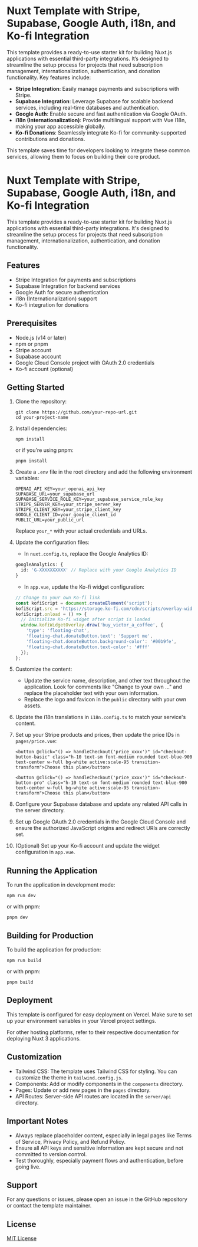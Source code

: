 # Nuxt Template with Stripe, Supabase, Google Auth, i18n, and Ko-fi Integration

This template provides a ready-to-use starter kit for building Nuxt.js applications with essential third-party integrations. It’s designed to streamline the setup process for projects that need subscription management, internationalization, authentication, and donation functionality. Key features include:

- **Stripe Integration**: Easily manage payments and subscriptions with Stripe.
- **Supabase Integration**: Leverage Supabase for scalable backend services, including real-time databases and authentication.
- **Google Auth**: Enable secure and fast authentication via Google OAuth.
- **i18n (Internationalization)**: Provide multilingual support with Vue I18n, making your app accessible globally.
- **Ko-fi Donations**: Seamlessly integrate Ko-fi for community-supported contributions and donations.

This template saves time for developers looking to integrate these common services, allowing them to focus on building their core product.



# Nuxt Template with Stripe, Supabase, Google Auth, i18n, and Ko-fi Integration

This template provides a ready-to-use starter kit for building Nuxt.js applications with essential third-party integrations. It's designed to streamline the setup process for projects that need subscription management, internationalization, authentication, and donation functionality.

## Features

- Stripe Integration for payments and subscriptions
- Supabase Integration for backend services
- Google Auth for secure authentication
- i18n (Internationalization) support
- Ko-fi integration for donations

## Prerequisites

- Node.js (v14 or later)
- npm or pnpm
- Stripe account
- Supabase account
- Google Cloud Console project with OAuth 2.0 credentials
- Ko-fi account (optional)

## Getting Started

1. Clone the repository:
   ```
   git clone https://github.com/your-repo-url.git
   cd your-project-name
   ```

2. Install dependencies:
   ```
   npm install
   ```
   or if you're using pnpm:
   ```
   pnpm install
   ```

3. Create a `.env` file in the root directory and add the following environment variables:

   ```
   OPENAI_API_KEY=your_openai_api_key
   SUPABASE_URL=your_supabase_url
   SUPABASE_SERVICE_ROLE_KEY=your_supabase_service_role_key
   STRIPE_SERVER_KEY=your_stripe_server_key
   STRIPE_CLIENT_KEY=your_stripe_client_key
   GOOGLE_CLIENT_ID=your_google_client_id
   PUBLIC_URL=your_public_url
   ```

   Replace `your_*` with your actual credentials and URLs.

4. Update the configuration files:

   - In `nuxt.config.ts`, replace the Google Analytics ID:
   
   ```typescript
   googleAnalytics: {
     id: 'G-XXXXXXXXXX' // Replace with your Google Analytics ID
   }
   ```

   - In `app.vue`, update the Ko-fi widget configuration:
   
   ```typescript
   // Change to your own Ko-fi link
   const kofiScript = document.createElement('script');
   kofiScript.src = 'https://storage.ko-fi.com/cdn/scripts/overlay-widget.js';
   kofiScript.onload = () => {
     // Initialize Ko-fi widget after script is loaded
     window.kofiWidgetOverlay.draw('buy_victor_a_coffee', {
       'type': 'floating-chat',
       'floating-chat.donateButton.text': 'Support me',
       'floating-chat.donateButton.background-color': '#00b9fe',
       'floating-chat.donateButton.text-color': '#fff'
     });
   };
   ```

5. Customize the content:
   - Update the service name, description, and other text throughout the application. Look for comments like "Change to your own ..." and replace the placeholder text with your own information.
   - Replace the logo and favicon in the `public` directory with your own assets.

6. Update the i18n translations in `i18n.config.ts` to match your service's content.

7. Set up your Stripe products and prices, then update the price IDs in `pages/price.vue`:
   
   ```vue
   <button @click="() => handleCheckout('price_xxxx')" id="checkout-button-basic" class="h-10 text-sm font-medium rounded text-blue-900 text-center w-full bg-white active:scale-95 transition-transform">Choose this plan</button>
   ```
   
   ```vue
   <button @click="() => handleCheckout('price_xxxx')" id="checkout-button-pro" class="h-10 text-sm font-medium rounded text-blue-900 text-center w-full bg-white active:scale-95 transition-transform">Choose this plan</button>
   ```

8. Configure your Supabase database and update any related API calls in the server directory.

9. Set up Google OAuth 2.0 credentials in the Google Cloud Console and ensure the authorized JavaScript origins and redirect URIs are correctly set.

10. (Optional) Set up your Ko-fi account and update the widget configuration in `app.vue`.

## Running the Application

To run the application in development mode:

```
npm run dev
```

or with pnpm:

```
pnpm dev
```


## Building for Production

To build the application for production:

```
npm run build
```

or with pnpm:

```
pnpm build
```


## Deployment

This template is configured for easy deployment on Vercel. Make sure to set up your environment variables in your Vercel project settings.

For other hosting platforms, refer to their respective documentation for deploying Nuxt 3 applications.

## Customization

- Tailwind CSS: The template uses Tailwind CSS for styling. You can customize the theme in `tailwind.config.js`.
- Components: Add or modify components in the `components` directory.
- Pages: Update or add new pages in the `pages` directory.
- API Routes: Server-side API routes are located in the `server/api` directory.

## Important Notes

- Always replace placeholder content, especially in legal pages like Terms of Service, Privacy Policy, and Refund Policy.
- Ensure all API keys and sensitive information are kept secure and not committed to version control.
- Test thoroughly, especially payment flows and authentication, before going live.

## Support

For any questions or issues, please open an issue in the GitHub repository or contact the template maintainer.

## License

[MIT License](LICENSE)


